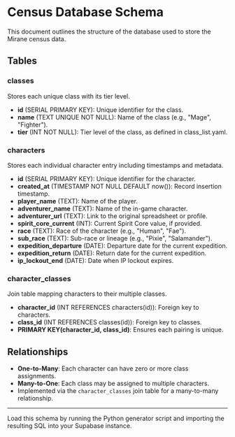 # Census Database Schema

This document outlines the structure of the database used to store the Mirane census data.

## Tables

### classes
Stores each unique class with its tier level.

- **id** (SERIAL PRIMARY KEY): Unique identifier for the class.  
- **name** (TEXT UNIQUE NOT NULL): Name of the class (e.g., "Mage", "Fighter").  
- **tier** (INT NOT NULL): Tier level of the class, as defined in class_list.yaml.

### characters
Stores each individual character entry including timestamps and metadata.

- **id** (SERIAL PRIMARY KEY): Unique identifier for the character.  
- **created_at** (TIMESTAMP NOT NULL DEFAULT now()): Record insertion timestamp.  
- **player_name** (TEXT): Name of the player.  
- **adventurer_name** (TEXT): Name of the in-game character.  
- **adventurer_url** (TEXT): Link to the original spreadsheet or profile.  
- **spirit_core_current** (INT): Current Spirit Core value, if provided.  
- **race** (TEXT): Race of the character (e.g., "Human", "Fae").  
- **sub_race** (TEXT): Sub-race or lineage (e.g., "Pixie", "Salamander").  
- **expedition_departure** (DATE): Departure date for the current expedition.  
- **expedition_return** (DATE): Return date for the current expedition.  
- **ip_lockout_end** (DATE): Date when IP lockout expires.

### character_classes
Join table mapping characters to their multiple classes.

- **character_id** (INT REFERENCES characters(id)): Foreign key to characters.  
- **class_id** (INT REFERENCES classes(id)): Foreign key to classes.  
- **PRIMARY KEY(character_id, class_id)**: Ensures each pairing is unique.

## Relationships

- **One-to-Many**: Each character can have zero or more class assignments.  
- **Many-to-One**: Each class may be assigned to multiple characters.  
- Implemented via the `character_classes` join table for a many-to-many relationship.

---

Load this schema by running the Python generator script and importing the resulting SQL into your Supabase instance.